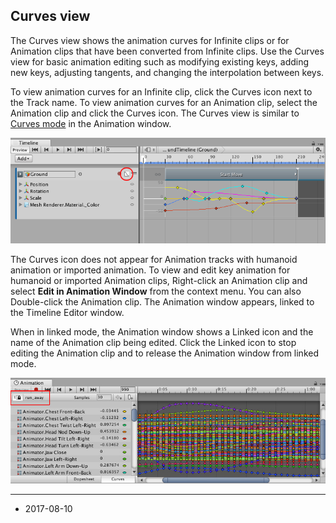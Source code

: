 ## Curves view

The Curves view shows the animation curves for Infinite clips or for Animation clips that have been converted from Infinite clips. Use the Curves view for basic animation editing such as modifying existing keys, adding new keys, adjusting tangents, and changing the interpolation between keys.

To view animation curves for an Infinite clip, click the Curves icon next to the Track name. To view animation curves for an Animation clip, select the Animation clip and click the Curves icon. The Curves view is similar to [Curves mode](animeditor-AnimationCurves) in the Animation window.

![The Curves icon (circled) shows and hides the Curves view](../uploads/Main/timeline_curves_view_icon.png)

The Curves icon does not appear for Animation tracks with humanoid animation or imported animation. To view and edit key animation for humanoid or imported Animation clips, Right-click an Animation clip and select __Edit in Animation Window__ from the context menu. You can also Double-click the Animation clip. The Animation window appears, linked to the Timeline Editor window.

When in linked mode, the Animation window shows a Linked icon and the name of the Animation clip being edited. Click the Linked icon to stop editing the Animation clip and to release the Animation window from linked mode.

![Animation window linked to the Timeline Editor window, indicated by the Linked icon and Animation clip name](../uploads/Main/timeline_animation_window_locked.jpg)

---
* <span class="page-edit">2017-08-10  <!-- include IncludeTextNewPageSomeEdit --></span>